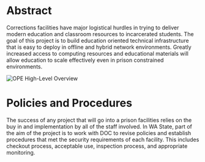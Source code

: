 # Abstract
Corrections facilities have major logistical hurdles in trying to deliver modern education and classroom resources to incarcerated students. The goal of this project is to build education oriented technical infrastructure that is easy to deploy in offline and hybrid network environments. Greatly increased access to computing resources and educational materials will allow education to scale effectively even in prison constrained environments.

![OPE High-Level Overview](https://drive.google.com/uc?id=1Xw2amnZGmVC8ohwbVmMhPEh0O5sv2wEU)
# Policies and Procedures
The success of any project that will go into a prison facilities relies on the buy in and implementation by all of the staff involved.  In WA State, part of the aim of the project is to work with DOC to revise policies and establish procedures that met the security requirements of each facility. This includes checkout process, acceptable use, inspection process, and appropriate monitoring.
